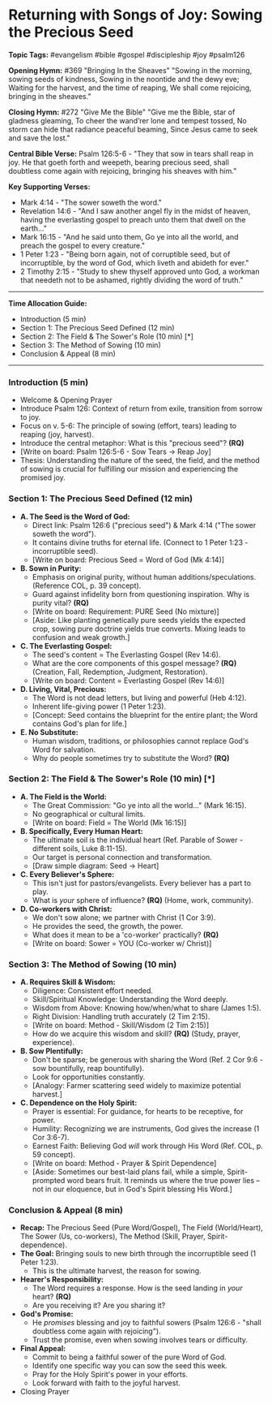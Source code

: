 # Returning with Songs of Joy: Sowing the Precious Seed

**Topic Tags:** #evangelism #bible #gospel #discipleship #joy #psalm126

**Opening Hymn:** #369 "Bringing In the Sheaves" "Sowing in the morning, sowing
seeds of kindness, Sowing in the noontide and the dewy eve; Waiting for the
harvest, and the time of reaping, We shall come rejoicing, bringing in the
sheaves."

**Closing Hymn:** #272 "Give Me the Bible" "Give me the Bible, star of gladness
gleaming, To cheer the wand’rer lone and tempest tossed, No storm can hide that
radiance peaceful beaming, Since Jesus came to seek and save the lost."

**Central Bible Verse:** Psalm 126:5-6 - "They that sow in tears shall reap in
joy. He that goeth forth and weepeth, bearing precious seed, shall doubtless
come again with rejoicing, bringing his sheaves with him."

**Key Supporting Verses:**

- Mark 4:14 - "The sower soweth the word."
- Revelation 14:6 - "And I saw another angel fly in the midst of heaven, having
  the everlasting gospel to preach unto them that dwell on the earth..."
- Mark 16:15 - "And he said unto them, Go ye into all the world, and preach the
  gospel to every creature."
- 1 Peter 1:23 - "Being born again, not of corruptible seed, but of
  incorruptible, by the word of God, which liveth and abideth for ever."
- 2 Timothy 2:15 - "Study to shew thyself approved unto God, a workman that
  needeth not to be ashamed, rightly dividing the word of truth."

---

**Time Allocation Guide:**

- Introduction (5 min)
- Section 1: The Precious Seed Defined (12 min)
- Section 2: The Field & The Sower's Role (10 min) [*]
- Section 3: The Method of Sowing (10 min)
- Conclusion & Appeal (8 min)

---

### Introduction (5 min)

- Welcome & Opening Prayer
- Introduce Psalm 126: Context of return from exile, transition from sorrow to
  joy.
- Focus on v. 5-6: The principle of sowing (effort, tears) leading to reaping
  (joy, harvest).
- Introduce the central metaphor: What is this "precious seed"? **(RQ)**
- [Write on board: Psalm 126:5-6 - Sow Tears -> Reap Joy]
- Thesis: Understanding the nature of the seed, the field, and the method of
  sowing is crucial for fulfilling our mission and experiencing the promised
  joy.

### Section 1: The Precious Seed Defined (12 min)

- **A. The Seed is the Word of God:**
  - Direct link: Psalm 126:6 ("precious seed") & Mark 4:14 ("The sower soweth
    the word").
  - It contains divine truths for eternal life. (Connect to 1 Peter 1:23 -
    incorruptible seed).
  - [Write on board: Precious Seed = Word of God (Mk 4:14)]
- **B. Sown in Purity:**
  - Emphasis on original purity, without human additions/speculations.
    (Reference COL, p. 39 concept).
  - Guard against infidelity born from questioning inspiration. Why is purity
    vital? **(RQ)**
  - [Write on board: Requirement: PURE Seed (No mixture)]
  - [Aside: Like planting genetically pure seeds yields the expected crop,
    sowing pure doctrine yields true converts. Mixing leads to confusion and
    weak growth.]
- **C. The Everlasting Gospel:**
  - The seed's content = The Everlasting Gospel (Rev 14:6).
  - What are the core components of this gospel message? **(RQ)** (Creation,
    Fall, Redemption, Judgment, Restoration).
  - [Write on board: Content = Everlasting Gospel (Rev 14:6)]
- **D. Living, Vital, Precious:**
  - The Word is not dead letters, but living and powerful (Heb 4:12).
  - Inherent life-giving power (1 Peter 1:23).
  - [Concept: Seed contains the blueprint for the entire plant; the Word
    contains God's plan for life.]
- **E. No Substitute:**
  - Human wisdom, traditions, or philosophies cannot replace God's Word for
    salvation.
  - Why do people sometimes try to substitute the Word? **(RQ)**

### Section 2: The Field & The Sower's Role (10 min) [*]

- **A. The Field is the World:**
  - The Great Commission: "Go ye into all the world..." (Mark 16:15).
  - No geographical or cultural limits.
  - [Write on board: Field = The World (Mk 16:15)]
- **B. Specifically, Every Human Heart:**
  - The ultimate soil is the individual heart (Ref. Parable of Sower - different
    soils, Luke 8:11-15).
  - Our target is personal connection and transformation.
  - [Draw simple diagram: Seed -> Heart]
- **C. Every Believer's Sphere:**
  - This isn't just for pastors/evangelists. Every believer has a part to play.
  - What is _your_ sphere of influence? **(RQ)** (Home, work, community).
- **D. Co-workers with Christ:**
  - We don't sow alone; we partner with Christ (1 Cor 3:9).
  - He provides the seed, the growth, the power.
  - What does it mean to be a 'co-worker' practically? **(RQ)**
  - [Write on board: Sower = YOU (Co-worker w/ Christ)]

### Section 3: The Method of Sowing (10 min)

- **A. Requires Skill & Wisdom:**
  - Diligence: Consistent effort needed.
  - Skill/Spiritual Knowledge: Understanding the Word deeply.
  - Wisdom from Above: Knowing how/when/what to share (James 1:5).
  - Right Division: Handling truth accurately (2 Tim 2:15).
  - [Write on board: Method - Skill/Wisdom (2 Tim 2:15)]
  - How do we acquire this wisdom and skill? **(RQ)** (Study, prayer,
    experience).
- **B. Sow Plentifully:**
  - Don't be sparse; be generous with sharing the Word (Ref. 2 Cor 9:6 - sow
    bountifully, reap bountifully).
  - Look for opportunities constantly.
  - [Analogy: Farmer scattering seed widely to maximize potential harvest.]
- **C. Dependence on the Holy Spirit:**
  - Prayer is essential: For guidance, for hearts to be receptive, for power.
  - Humility: Recognizing we are instruments, God gives the increase (1 Cor
    3:6-7).
  - Earnest Faith: Believing God _will_ work through His Word (Ref. COL, p. 59
    concept).
  - [Write on board: Method - Prayer & Spirit Dependence]
  - [Aside: Sometimes our best-laid plans fail, while a simple, Spirit-prompted
    word bears fruit. It reminds us where the true power lies – not in our
    eloquence, but in God's Spirit blessing His Word.]

### Conclusion & Appeal (8 min)

- **Recap:** The Precious Seed (Pure Word/Gospel), The Field (World/Heart), The
  Sower (Us, co-workers), The Method (Skill, Prayer, Spirit-dependence).
- **The Goal:** Bringing souls to new birth through the incorruptible seed (1
  Peter 1:23).
  - This is the ultimate harvest, the reason for sowing.
- **Hearer's Responsibility:**
  - The Word requires a response. How is the seed landing in _your_ heart?
    **(RQ)**
  - Are you receiving it? Are you sharing it?
- **God's Promise:**
  - He _promises_ blessing and joy to faithful sowers (Psalm 126:6 - "shall
    doubtless come again with rejoicing").
  - Trust the promise, even when sowing involves tears or difficulty.
- **Final Appeal:**
  - Commit to being a faithful sower of the pure Word of God.
  - Identify one specific way you can sow the seed this week.
  - Pray for the Holy Spirit's power in your efforts.
  - Look forward with faith to the joyful harvest.
- Closing Prayer

